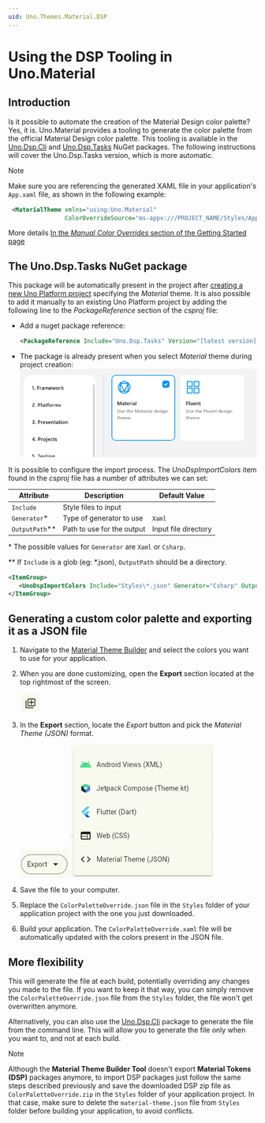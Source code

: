 ```yaml
---
uid: Uno.Themes.Material.DSP
---
```


# Using the DSP Tooling in Uno.Material

## Introduction

Is it possible to automate the creation of the Material Design color palette? Yes, it is. Uno.Material provides a tooling to generate the color palette from the official Material Design color palette. This tooling is available in the [Uno.Dsp.Cli](https://nuget.org/packages/Uno.Dsp.Cli) and [Uno.Dsp.Tasks](https://nuget.org/packages/Uno.Dsp.Tasks) NuGet packages. The following instructions will cover the Uno.Dsp.Tasks version, which is more automatic.

> [!NOTE]
> Make sure you are referencing the generated XAML file in your
> application's `App.xaml` file, as shown in the following example:
>
> ```xml
>  <MaterialTheme xmlns="using:Uno.Material"
>                 ColorOverrideSource="ms-appx:///PROJECT_NAME/Styles/Application/MaterialColorsOverride.xaml" />
> ```
>
> More details [In the _Manual Color Overrides_ section of the Getting Started page](xref:uno.themes.material.getstarted)

## The Uno.Dsp.Tasks NuGet package

This package will be automatically present in the project after [creating a new Uno Platform project](https://aka.platform.uno/get-started) specifying the _Material_ theme. It is also possible to add it manually to an existing Uno Platform project by adding the following line to the _PackageReference_ section of the _csproj_ file:

* Add a nuget package reference:

   ```xml
   <PackageReference Include="Uno.Dsp.Tasks" Version="[latest version]" />
   ```

* The package is already present when you select _Material_ theme during project creation:
   ![Selection of Material theme when creating a project using the Uno Template Wizard](assets/material-theme-selection-wizard.png)

It is possible to configure the import process. The _UnoDspImportColors_ item found in the _csproj_ file has a number of attributes we can set:

| Attribute        | Description                     | Default Value           |
|------------------|---------------------------------|-------------------------|
| `Include`        | Style files to input            |                         |
| `Generator`*     | Type of generator to use        | `Xaml`                  |
| `OutputPath`**   | Path to use for the output      | Input file directory    |

\* The possible values for `Generator` are `Xaml` or `Csharp`.

\*\* If `Include` is a glob (eg: \*.json), `OutputPath` should be a directory.

```xml
<ItemGroup>
   <UnoDspImportColors Include="Styles\*.json" Generator="Csharp" OutputPath="Styles\Theme\"  />
</ItemGroup>
```

## Generating a custom color palette and exporting it as a JSON file

1. Navigate to the [Material Theme Builder](https://aka.platform.uno/uno-material-themebuilder) and select the colors you want to use for your application.
2. When you are done customizing, open the **Export** section located at the top rightmost of the screen.

   ![material-theme-export-section](assets/material-theme-export-section.png)
3. In the **Export** section, locate the _Export_ button and pick the _Material Theme (JSON)_ format.

   ![material-theme-export-button](assets/material-theme-export-button.png) ![material-theme-export-json](assets/material-theme-export-json.png)
4. Save the file to your computer.
5. Replace the `ColorPaletteOverride.json` file in the `Styles` folder of your application project with the one you just downloaded.
6. Build your application. The `ColorPaletteOverride.xaml` file will be automatically updated with the colors present in the JSON file.

## More flexibility

This will generate the file at each build, potentially overriding any changes you made to the file. If you want to keep it that way, you can simply remove the `ColorPaletteOverride.json` file from the `Styles` folder, the file won't get overwritten anymore.

Alternatively, you can also use the [Uno.Dsp.Cli](https://nuget.org/packages/Uno.Dsp.Cli) package to generate the file from the command line. This will allow you to generate the file only when you want to, and not at each build.

> [!NOTE]
> Although the **Material Theme Builder Tool** doesn't export **Material Tokens (DSP)** packages anymore, to import DSP packages just follow the same steps described previously and save the downloaded DSP zip file as `ColorPaletteOverride.zip` in the `Styles` folder of your application project.
> In that case, make sure to delete the `material-theme.json` file from `Styles` folder before building your application, to avoid conflicts.
